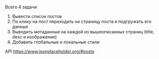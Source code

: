 Всего 4 задачи

1. Вывести список постов
2. По клику на пост переходить на страницу поста и подгружать его данные
3. Выводить метаданные на каждой из вышеописанных страниц (title, desc и изображение)
4. Добавить глобальные и локальные стили

API
https://www.jsonplaceholder.org/#posts